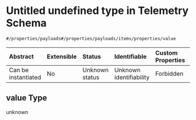 # Untitled undefined type in Telemetry Schema

```txt
#/properties/payloads#/properties/payloads/items/properties/value
```



| Abstract            | Extensible | Status         | Identifiable            | Custom Properties | Additional Properties | Access Restrictions | Defined In                                                                   |
| :------------------ | :--------- | :------------- | :---------------------- | :---------------- | :-------------------- | :------------------ | :--------------------------------------------------------------------------- |
| Can be instantiated | No         | Unknown status | Unknown identifiability | Forbidden         | Allowed               | none                | [telemetry.json*](../../schema/sensor/telemetry.json "open original schema") |

## value Type

unknown
